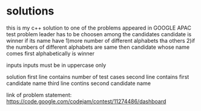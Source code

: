 # solutions
this is my c++ solution to one of the problems appeared in GOOGLE APAC test
problem
leader has to be choosen among the candidates
candidate is winner if its name  have
1)more number of different alphabets tha others
2)if the numbers of different alphabets are same then candidate whose name comes first alphabetically is winner

inputs
inputs must be in uppercase only

solution
first line contains number of test cases
second line contains first candidate name
third line contins second candidate name


link of problem statement:
https://code.google.com/codejam/contest/11274486/dashboard
